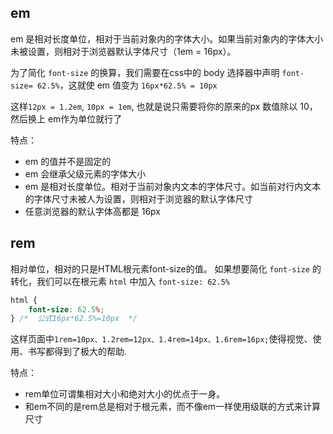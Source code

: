 ## em
em 是相对长度单位，相对于当前对象内的字体大小。如果当前对象内的字体大小未被设置，则相对于浏览器默认字体尺寸（1em = 16px）。   

为了简化 `font-size` 的换算，我们需要在css中的 body 选择器中声明 `font-size= 62.5%`，这就使 em 值变为 `16px*62.5% = 10px`

这样`12px = 1.2em`, `10px = 1em`, 也就是说只需要将你的原来的px 数值除以 10，然后换上 em作为单位就行了

特点：
- em 的值并不是固定的
- em 会继承父级元素的字体大小
- em 是相对长度单位。相对于当前对象内文本的字体尺寸。如当前对行内文本的字体尺寸未被人为设置，则相对于浏览器的默认字体尺寸
- 任意浏览器的默认字体高都是 16px

## rem

相对单位，相对的只是HTML根元素font-size的值。
如果想要简化 `font-size` 的转化，我们可以在根元素 `html` 中加入 `font-size: 62.5%`
```css
html {
    font-size: 62.5%; 
} /*  公式16px*62.5%=10px  */ 
```
这样页面中`1rem=10px、1.2rem=12px、1.4rem=14px、1.6rem=16px;`使得视觉、使用、书写都得到了极大的帮助.

特点：
- rem单位可谓集相对大小和绝对大小的优点于一身。
- 和em不同的是rem总是相对于根元素，而不像em一样使用级联的方式来计算尺寸